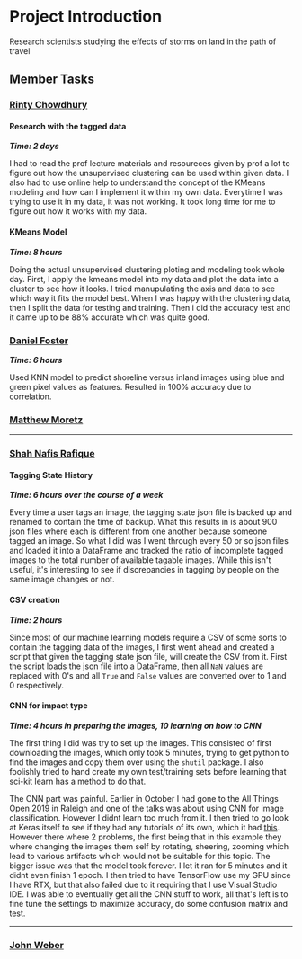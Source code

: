 # Project Introduction

Research scientists studying the effects of storms on land in the path of travel


## Member Tasks

### [**Rinty Chowdhury**](https://github.com/rintychy)

#### Research with the tagged data

***Time: 2 days***

I had to read the prof lecture materials and resoureces given by prof a lot to figure out how the unsupervised clustering can be used within given data. I also had to use online help to understand the concept of the KMeans modeling and how can I implement it within my own data. Everytime I was trying to use it in my data, it was not working. It took long time for me to figure out how it works with my data.

#### KMeans Model

***Time: 8 hours***

Doing the actual unsupervised clustering ploting and modeling took whole day. First, I apply the kmeans model into my data and plot the data into a cluster to see how it looks. I tried manupulating the axis and data to see which way it fits the model best. When I was happy with the clustering data, then I split the data for testing and training. Then i did the accuracy test and it came up to be 88% accurate which was quite good.


### [**Daniel Foster**](https://github.com/dlfosterbot)
***Time: 6 hours***

Used KNN model to predict shoreline versus inland images using blue and green pixel values as features. Resulted in 100% accuracy due to correlation.

### [**Matthew Moretz**](https://github.com/Matmorcat)

---

### [**Shah Nafis Rafique**](https://github.com/ShahNafisRafique)

#### Tagging State History

***Time: 6 hours over the course of a week***

Every time a user tags an image, the tagging state json file is backed up and renamed to contain the time of backup.
What this results in is about 900 json files where each is different from one another because someone tagged an image.
So what I did was I went through every 50 or so json files and loaded it into a DataFrame and tracked the ratio of
incomplete tagged images to the total number of available tagable images. While this isn't useful, it's interesting to
see if discrepancies in tagging by people on the same image changes or not.

#### CSV creation

***Time: 2 hours***

Since most of our machine learning models require a CSV of some sorts to contain the tagging data of the images, I first
went ahead and created a script that given the tagging state json file, will create the CSV from it. First the script
loads the json file into a DataFrame, then all `NaN` values are replaced with 0's and all `True` and `False` values are
converted over to 1 and 0 respectively.

#### CNN for impact type

***Time: 4 hours in preparing the images, 10 learning on how to CNN***

The first thing I did was try to set up the images. This consisted of first downloading the images, which only took 5
minutes, trying to get python to find the images and copy them over using the `shutil` package. I also foolishly tried
to hand create my own test/training sets before learning that sci-kit learn has a method to do that.

The CNN part was painful. Earlier in October I had gone to the All Things Open 2019 in Raleigh and one of the talks was
about using CNN for image classification. However I didnt learn too much from it. I then tried to go look at Keras
itself to see if they had any tutorials of its own, which it had
[this](https://blog.keras.io/building-powerful-image-classification-models-using-very-little-data.html).
However there where 2 problems, the first being that in this example they where changing the images them self by
rotating, sheering, zooming which lead to various artifacts which would not be suitable for this topic. The bigger issue
was that the model took forever. I let it ran for 5 minutes and it didnt even finish 1 epoch. I then tried to have
TensorFlow use my GPU since I have RTX, but that also failed due to it requiring that I use Visual Studio IDE. I was
able to eventually get all the CNN stuff to work, all that's left is to fine tune the settings to maximize accuracy, do
some confusion matrix and test.

---

### [**John Weber**](https://github.com/JWeb56)
